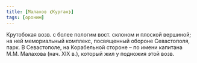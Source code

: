 ```yaml
---
title: [Малахов ❮Курган❯]
tags: [ороним]
---
```


Крутобокая возв. с более пологим вост. склоном и плоской вершиной; на ней
мемориальный комплекс, посвященный обороне Севастополя, парк. В Севастополе, на
Корабельной стороне – по имени капитана М.М. Малахова (нач. ХIХ в.), который жил
у подножия этой возв.
